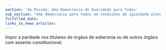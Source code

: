 ```yaml
---
section: '4a Missão: Uma Democracia de Qualidade para Todos'
sub_section: "Uma democracia para todos em condições de igualdade plena"
fulfilled_date:
links_to_news_articles:
---
```


Impor a paridade nos titulares de órgãos de soberania ou de outros órgãos com assento constitucional;